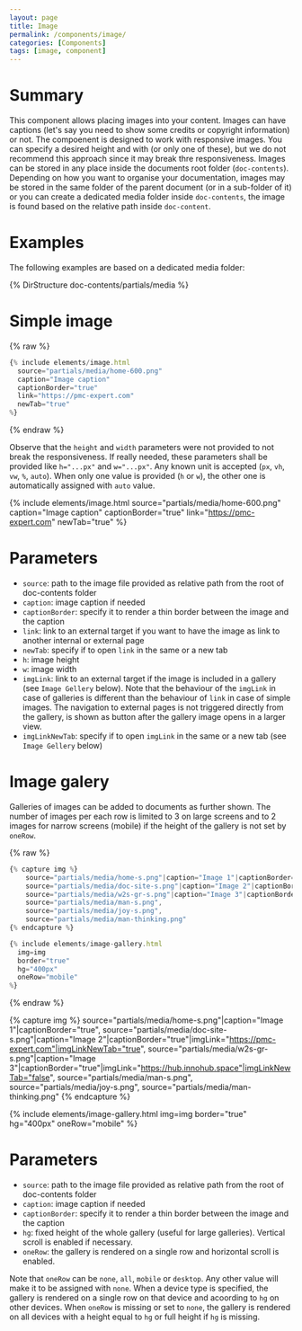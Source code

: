 ```yaml
---
layout: page
title: Image
permalink: /components/image/
categories: [Components]
tags: [image, component]
---
```


# Summary
This component allows placing images into your content. Images can have captions (let's say you need to show some credits or copyright information) or not. The compoenent is designed to work with responsive images. You can specify a desired height and with (or only one of these), but we do not recommend this approach since it may break thre responsiveness. Images can be stored in any place inside the documents root folder (`doc-contents`). Depending on how you want to organise your documentation, images may be stored in the same folder of the parent document (or in a sub-folder of it) or you can create a dedicated media folder inside `doc-contents`, the image is found based on the relative path inside `doc-content`.

# Examples
The following examples are based on a dedicated media folder:

{% DirStructure doc-contents/partials/media %}

# Simple image

{% raw %}
```javascript
{% include elements/image.html 
  source="partials/media/home-600.png" 
  caption="Image caption"
  captionBorder="true"
  link="https://pmc-expert.com"
  newTab="true"
%}
```
{% endraw %}

Observe that the `height` and `width` parameters were not provided to not break the responsiveness. If really needed, these parameters shall be provided like `h="...px"` and `w="...px"`. Any known unit is accepted (`px`, `vh`, `vw`, `%`, `auto`). When only one value is provided (`h` or `w`), the other one is automatically assigned with `auto` value.

{% include elements/image.html 
  source="partials/media/home-600.png" 
  caption="Image caption"
  captionBorder="true"
  link="https://pmc-expert.com"
  newTab="true"
%}

# Parameters
- `source`: path to the image file provided as relative path from the root of doc-contents folder
- `caption`: image caption if needed
- `captionBorder`: specify it to render a thin border between the image and the caption
- `link`: link to an external target if you want to have the image as link to another internal or external page
- `newTab`: specify if to open `link` in the same or a new tab
- `h`: image height
- `w`: image width
- `imgLink`: link to an external target if the image is included in a gallery (see `Image Gellery` below). Note that the behaviour of the `imgLink` in case of galleries is different than the behaviour of `link` in case of simple images. The navigation to external pages is not triggered directly from the gallery, is shown as button after the gallery image opens in a larger view.
- `imgLinkNewTab`: specify if to open `imgLink` in the same or a new tab (see `Image Gellery` below)

# Image galery
Galleries of images can be added to documents as further shown. The number of images per each row is limited to 3 on large screens and to 2 images for narrow screens (mobile) if the height of the gallery is not set by `oneRow`.

{% raw %}
```javascript
{% capture img %}
    source="partials/media/home-s.png"|caption="Image 1"|captionBorder="true",
    source="partials/media/doc-site-s.png"|caption="Image 2"|captionBorder="true"|imgLink="https://pmc-expert.com"|imgLinkNewTab="true",
    source="partials/media/w2s-gr-s.png"|caption="Image 3"|captionBorder="true"|imgLink="https://hub.innohub.space"|imgLinkNewTab="false",
    source="partials/media/man-s.png",
    source="partials/media/joy-s.png",
    source="partials/media/man-thinking.png"
{% endcapture %}

{% include elements/image-gallery.html 
  img=img 
  border="true" 
  hg="400px"
  oneRow="mobile" 
%}
```
{% endraw %}

{% capture img %}
    source="partials/media/home-s.png"|caption="Image 1"|captionBorder="true",
    source="partials/media/doc-site-s.png"|caption="Image 2"|captionBorder="true"|imgLink="https://pmc-expert.com"|imgLinkNewTab="true",
    source="partials/media/w2s-gr-s.png"|caption="Image 3"|captionBorder="true"|imgLink="https://hub.innohub.space"|imgLinkNewTab="false",
    source="partials/media/man-s.png",
    source="partials/media/joy-s.png",
    source="partials/media/man-thinking.png"
{% endcapture %}

{% include elements/image-gallery.html 
  img=img 
  border="true" 
  hg="400px"
  oneRow="mobile" 
%}

# Parameters
- `source`: path to the image file provided as relative path from the root of doc-contents folder
- `caption`: image caption if needed
- `captionBorder`: specify it to render a thin border between the image and the caption
- `hg`: fixed height of the whole gallery (useful for large galleries). Vertical scroll is enabled if necessary.
- `oneRow`: the gallery is rendered on a single row and horizontal scroll is enabled. 

Note that `oneRow` can be `none`, `all`, `mobile` or `desktop`. Any other value will make it to be assigned with `none`. When a device type is specified, the gallery is rendered on a single row on that device and acoording to `hg` on other devices. When `oneRow` is missing or set to `none`, the gallery is rendered on all devices with a height equal to `hg` or full height if `hg` is missing.